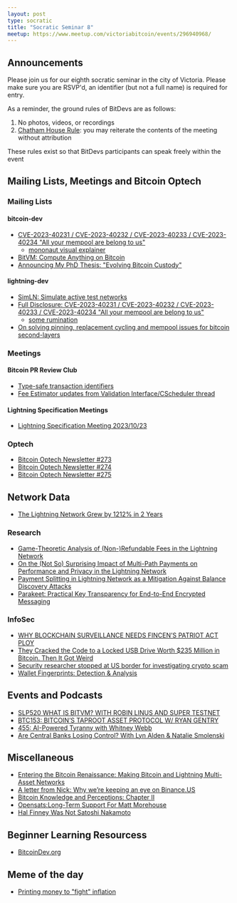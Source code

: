 ```yaml
---
layout: post
type: socratic
title: "Socratic Seminar 8"
meetup: https://www.meetup.com/victoriabitcoin/events/296940968/
---
```

## Announcements
Please join us for our eighth socratic seminar in the city of Victoria. Please make sure you are RSVP'd, an identifier (but not a full name) is required for entry.

As a reminder, the ground rules of BitDevs are as follows:
1. No photos, videos, or recordings
2. [Chatham House Rule](https://en.wikipedia.org/wiki/Chatham_House_Rule): you may reiterate the contents of the meeting without attribution

These rules exist so that BitDevs participants can speak freely within the event
## Mailing Lists, Meetings and Bitcoin Optech

### Mailing Lists
#### bitcoin-dev
- [CVE-2023-40231 / CVE-2023-40232 / CVE-2023-40233 / CVE-2023-40234 "All your mempool are belong to us"](https://lists.linuxfoundation.org/pipermail/bitcoin-dev/2023-October/021999.html)
    - [mononaut visual explainer](https://twitter.com/mononautical/status/1715736832950825224)
- [BitVM: Compute Anything on Bitcoin](https://lists.linuxfoundation.org/pipermail/bitcoin-dev/2023-October/021984.html)
- [Announcing My PhD Thesis: "Evolving Bitcoin Custody"](https://lists.linuxfoundation.org/pipermail/bitcoin-dev/2023-October/022030.html)

#### lightning-dev
- [SimLN: Simulate active test networks](https://lists.linuxfoundation.org/pipermail/lightning-dev/2023-October/004120.html)
- [Full Disclosure: CVE-2023-40231 / CVE-2023-40232 / CVE-2023-40233 / CVE-2023-40234 "All your mempool are belong to us"](https://lists.linuxfoundation.org/pipermail/lightning-dev/2023-October/004122.html)
    - [some rumination](https://lists.linuxfoundation.org/pipermail/lightning-dev/2023-November/004183.html)
- [On solving pinning, replacement cycling and mempool issues for bitcoin second-layers](https://lists.linuxfoundation.org/pipermail/lightning-dev/2023-October/004158.html)

### Meetings

#### Bitcoin PR Review Club
- [Type-safe transaction identifiers](https://bitcoincore.reviews/28107)
- [Fee Estimator updates from Validation Interface/CScheduler thread](https://bitcoincore.reviews/28368)

#### Lightning Specification Meetings
- [Lightning Specification Meeting 2023/10/23](https://github.com/lightning/bolts/issues/1115)


### Optech
- [Bitcoin Optech Newsletter #273](https://bitcoinops.org/en/newsletters/2023/10/18/)
- [Bitcoin Optech Newsletter #274](https://bitcoinops.org/en/newsletters/2023/10/25/)
- [Bitcoin Optech Newsletter #275](https://bitcoinops.org/en/newsletters/2023/11/01/)

## Network Data
- [The Lightning Network Grew by 1212% in 2 Years](https://blog.river.com/the-lightning-network-in-2023/)

### Research
- [Game-Theoretic Analysis of (Non-)Refundable Fees in the Lightning Network](https://arxiv.org/abs/2310.04058)
- [On the (Not So) Surprising Impact of Multi-Path Payments on Performance and Privacy in the Lightning Network](https://eprint.iacr.org/2023/1624)
- [Payment Splitting in Lightning Network as a Mitigation Against Balance Discovery Attacks](https://eprint.iacr.org/2023/1360)
- [Parakeet: Practical Key Transparency for End-to-End Encrypted Messaging](https://eprint.iacr.org/2023/081)

### InfoSec
- [WHY BLOCKCHAIN SURVEILLANCE NEEDS FINCEN’S PATRIOT ACT PLOY](https://bitcoinmagazine.com/technical/why-blockchain-surveillance-needs-fincens-patriot-act-ploy)
- [They Cracked the Code to a Locked USB Drive Worth $235 Million in Bitcoin. Then It Got Weird](https://www.wired.com/story/unciphered-ironkey-password-cracking-bitcoin/)
- [Security researcher stopped at US border for investigating crypto scam](https://www.bleepingcomputer.com/news/security/security-researcher-stopped-at-us-border-for-investigating-crypto-scam/)
- [Wallet Fingerprints: Detection & Analysis](https://ishaana.com/blog/wallet_fingerprinting/)

## Events and Podcasts
- [SLP520 WHAT IS BITVM? WITH ROBIN LINUS AND SUPER TESTNET](https://stephanlivera.com/episode/520/)
- [BTC153: BITCOIN’S TAPROOT ASSET PROTOCOL W/ RYAN GENTRY](https://www.theinvestorspodcast.com/bitcoin-fundamentals/bitcoins-taproot-asset-protocol-ryan-gentry/)
- [455: AI-Powered Tyranny with Whitney Webb](https://tftc.io/ai-powered-tyranny-whitney-webb/)
- [Are Central Banks Losing Control? With Lyn Alden & Natalie Smolenski](https://www.whatbitcoindid.com/podcast/are-central-banks-losing-control)

## Miscellaneous
- [Entering the Bitcoin Renaissance: Making Bitcoin and Lightning Multi-Asset Networks](https://lightninglabs.substack.com/p/entering-the-bitcoin-renaissance)
- [A letter from Nick: Why we’re keeping an eye on Binance.US](https://blog.keys.casa/why-were-keeping-an-eye-on-binance-us/)
- [Bitcoin Knowledge and Perceptions: Chapter II](https://block.xyz/inside/report-bitcoin-survey-2023)
- [Opensats:Long-Term Support For Matt Morehouse](https://opensats.org/blog/matt-morehouse-lightning-security-lts-grant)
- [Hal Finney Was Not Satoshi Nakamoto](https://blog.lopp.net/hal-finney-was-not-satoshi-nakamoto/)

## Beginner Learning Resourcess
- [BitcoinDev.org](https://bitcoindev.org)

## Meme of the day
- [Printing money to "fight" inflation](https://x.com/RD_btc/status/1720108167579799739)